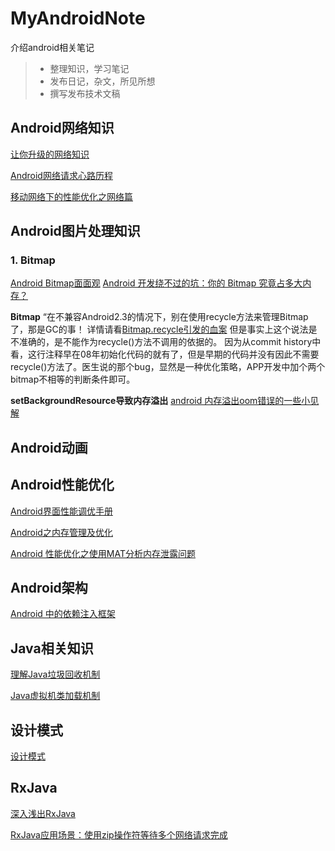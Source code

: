 # MyAndroidNote
介绍android相关笔记

> * 整理知识，学习笔记
> * 发布日记，杂文，所见所想
> * 撰写发布技术文稿

## Android网络知识
[让你升级的网络知识](https://segmentfault.com/a/1190000004569460)

[Android网络请求心路历程](http://www.jianshu.com/p/3141d4e46240)

[移动网络下的性能优化之网络篇](https://segmentfault.com/a/1190000004561343)

## Android图片处理知识
### 1. Bitmap
[Android Bitmap面面观](http://jayfeng.com/2016/03/22/Android-Bitmap%E9%9D%A2%E9%9D%A2%E8%A7%82/)
[Android 开发绕不过的坑：你的 Bitmap 究竟占多大内存？](http://bugly.qq.com/bbs/forum.php?mod=viewthread&tid=498)

**Bitmap** “在不兼容Android2.3的情况下，别在使用recycle方法来管理Bitmap了，那是GC的事！
详情请看[Bitmap.recycle引发的血案](http://blog.csdn.net/eclipsexys/article/details/50581162) 但是事实上这个说法是不准确的，是不能作为recycle()方法不调用的依据的。
因为从commit history中看，这行注释早在08年初始化代码的就有了，但是早期的代码并没有因此不需要recycle()方法了。医生说的那个bug，显然是一种优化策略，APP开发中加个两个bitmap不相等的判断条件即可。

**setBackgroundResource导致内存溢出** [android 内存溢出oom错误的一些小见解](http://blog.csdn.net/xuhui_7810/article/details/9493681)

## Android动画

## Android性能优化
[Android界面性能调优手册](https://androidtest.org/android-graphics-performance-pattens/)

[Android之内存管理及优化](http://www.jianshu.com/p/9546d21376ed)

[Android 性能优化之使用MAT分析内存泄露问题](http://jcodecraeer.com/a/anzhuokaifa/androidkaifa/2015/0309/2565.html)
## Android架构

[Android 中的依赖注入框架](http://jcodecraeer.com/a/anzhuokaifa/androidkaifa/2016/0226/3998.html)

## Java相关知识
[理解Java垃圾回收机制](http://www.jayfeng.com/2016/03/11/%E7%90%86%E8%A7%A3Java%E5%9E%83%E5%9C%BE%E5%9B%9E%E6%94%B6%E6%9C%BA%E5%88%B6/)

[Java虚拟机类加载机制](http://blog.csdn.net/u013256816/article/details/50829596)

## 设计模式

[设计模式](http://design-patterns.readthedocs.org/zh_CN/latest/structural_patterns/bridge.html)


## RxJava 
[深入浅出RxJava](http://blog.csdn.net/lzyzsd/article/details/41833541)

[RxJava应用场景：使用zip操作符等待多个网络请求完成](http://jcodecraeer.com/a/anzhuokaifa/androidkaifa/2016/0325/4080.html)
